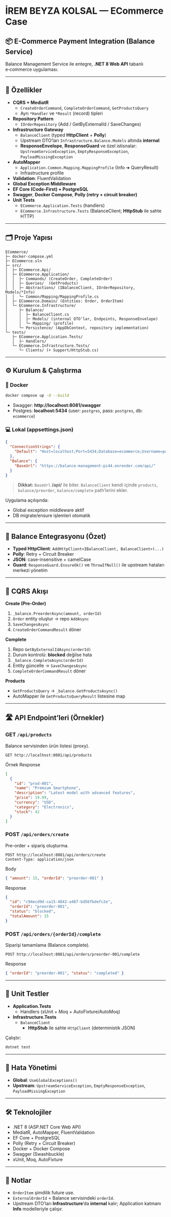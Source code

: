 # **İREM BEYZA KOLSAL — ECommerce Case**
## 📦 E-Commerce Payment Integration (Balance Service)

Balance Management Service ile entegre, **.NET 8 Web API** tabanlı e‑commerce uygulaması.

---

## 🚀 Özellikler

- **CQRS + MediatR**
  - `CreateOrderCommand`, `CompleteOrderCommand`, `GetProductsQuery`
  - Ayrı `*Handler` ve `*Result` (record) tipleri
- **Repository Pattern**
  - `IOrderRepository` (Add / GetByExternalId / SaveChanges)
- **Infrastructure Gateway**
  - `BalanceClient` (typed **HttpClient** + **Polly**)
  - Upstream DTO’ları `Infrastructure.Balance.Models` altında **internal**
  - **ResponseEnvelope<T>**, **ResponseGuard** ve özel istisnalar:  
    `UpstreamServiceException`, `EmptyResponseException`, `PayloadMissingException`
- **AutoMapper**
  - `Application.Common.Mapping.MappingProfile` (Info ➜ QueryResult)
  - Infrastructure profile
- **Validation**: FluentValidation
- **Global Exception Middleware**
- **EF Core (Code-First) + PostgreSQL**
- **Swagger**, **Docker Compose**, **Polly (retry + circuit breaker)**
- **Unit Tests**
  - `ECommerce.Application.Tests` (handlers)
  - `ECommerce.Infrastructure.Tests` (BalanceClient; **HttpStub** ile sahte HTTP)

---

## 🗂️ Proje Yapısı

```
ECommerce/
├─ docker-compose.yml
├─ ECommerce.sln
├─ src/
│  ├─ ECommerce.Api/
│  ├─ ECommerce.Application/
│  │  ├─ Commands/ (CreateOrder, CompleteOrder)
│  │  ├─ Queries/  (GetProducts)
│  │  ├─ Abstractions/ (IBalanceClient, IOrderRepository, Models/*Info)
│  │  └─ Common/Mapping/MappingProfile.cs
│  ├─ ECommerce.Domain/ (Entities: Order, OrderItem)
│  └─ ECommerce.Infrastructure/
│     ├─ Balance/
│     │  ├─ BalanceClient.cs
│     │  ├─ Models/ (internal DTO’lar, Endpoints, ResponseEnvelope)
│     │  └─ Mapping/ (profile)
│     └─ Persistence/ (AppDbContext, repository implementation)
└─ tests/
   ├─ ECommerce.Application.Tests/
   │  ├─ Handlers/
   └─ ECommerce.Infrastructure.Tests/
      └─ Clients/ (+ Support/HttpStub.cs)
```

---

## ⚙️ Kurulum & Çalıştırma

### 🐳 Docker
```bash
docker compose up -d --build
```
- Swagger: **http://localhost:8081/swagger**  
- Postgres: **localhost:5434** (user: `postgres`, pass: `postgres`, db: `ecommerce`)

### 💻 Lokal (appsettings.json)
```json
{
  "ConnectionStrings": {
    "Default": "Host=localhost;Port=5434;Database=ecommerce;Username=postgres;Password=postgres"
  },
  "Balance": {
    "BaseUrl": "https://balance-management-pi44.onrender.com/api/"
  }
}
```
> **Dikkat:** `BaseUrl` **/api/** ile biter. `BalanceClient` kendi içinde `products`, `balance/preorder`, `balance/complete` path’lerini ekler.

Uygulama açılışında:
- Global exception middleware aktif
- DB migrate/ensure işlemleri otomatik

---

## 🔗 Balance Entegrasyonu (Özet)

- **Typed HttpClient**: `AddHttpClient<IBalanceClient, BalanceClient>(...)`
- **Polly**: Retry + Circuit Breaker
- **JSON**: case-insensitive + camelCase
- **Guard**: `ResponseGuard.EnsureOk()` ve `ThrowIfNull()` ile upstream hataları merkezi yönetim

---

## 🧠 CQRS Akışı

**Create (Pre-Order)**
1. `_balance.PreorderAsync(amount, orderId)`  
2. `Order` entity oluştur → repo `AddAsync`  
3. `SaveChangesAsync`  
4. `CreateOrderCommandResult` döner

**Complete**
1. Repo `GetByExternalIdAsync(orderId)`  
2. Durum kontrolü: **blocked** değilse hata  
3. `_balance.CompleteAsync(orderId)`  
4. Entity güncelle → `SaveChangesAsync`  
5. `CompleteOrderCommandResult` döner

**Products**
- `GetProductsQuery` → `_balance.GetProductsAsync()`  
- AutoMapper ile `GetProductsQueryResult` listesine map

---

## 🛣️ API Endpoint’leri (Örnekler)

### GET `/api/products`
Balance servisinden ürün listesi (proxy).
```http
GET http://localhost:8081/api/products
```
Örnek Response
```json
[
  {
    "id": "prod-001",
    "name": "Premium Smartphone",
    "description": "Latest model with advanced features",
    "price": 19.99,
    "currency": "USD",
    "category": "Electronics",
    "stock": 42
  }
]
```

### POST `/api/orders/create`
Pre-order + sipariş oluşturma.
```http
POST http://localhost:8081/api/orders/create
Content-Type: application/json
```
Body
```json
{ "amount": 15, "orderId": "preorder-001" }
```
Response
```json
{
  "id": "c94ecd9d-ca15-4842-a487-bd56fbdefc2e",
  "orderId": "preorder-001",
  "status": "blocked",
  "totalAmount": 15
}
```

### POST `/api/orders/{orderId}/complete`
Siparişi tamamlama (Balance complete).
```http
POST http://localhost:8081/api/orders/preorder-001/complete
```
Response
```json
{ "orderId": "preorder-001", "status": "completed" }
```

---

## 🧪 Unit Testler

- **Application.Tests**
  - Handlers (xUnit + Moq + AutoFixture/AutoMoq)
- **Infrastructure.Tests**
  - `BalanceClient`
    - **HttpStub** ile sahte `HttpClient` (deterministik JSON)

Çalıştır:
```bash
dotnet test
```

---

## 🧾 Hata Yönetimi

- **Global**: `UseGlobalExceptions()`  
- **Upstream**: `UpstreamServiceException`, `EmptyResponseException`, `PayloadMissingException`  

---

## 🛠️ Teknolojiler

- .NET 8 (ASP.NET Core Web API)
- MediatR, AutoMapper, FluentValidation
- EF Core + PostgreSQL
- Polly (Retry + Circuit Breaker)
- Docker + Docker Compose
- Swagger (Swashbuckle)
- xUnit, Moq, AutoFixture

---

## 📌 Notlar

- `OrderItem` şimdilik future use.  
- `ExternalOrderId` = Balance servisindeki `orderId`.  
- Upstream DTO’ları **Infrastructure**’da **internal** kalır; Application katmanı **Info** modelleriyle çalışır.
